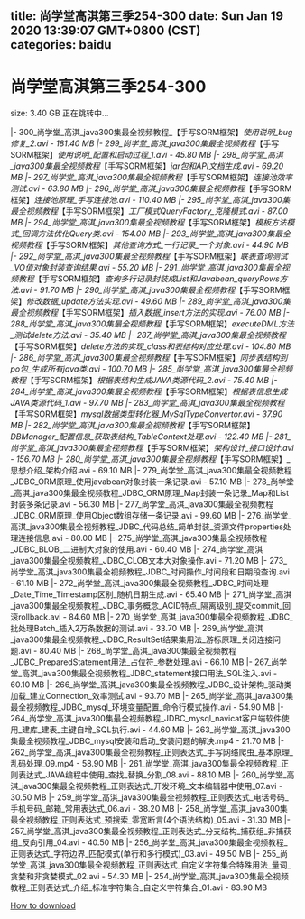 
title: 尚学堂高淇第三季254-300
date: Sun Jan 19 2020 13:39:07 GMT+0800 (CST)    
categories: baidu
---

# 尚学堂高淇第三季254-300
size: 3.40 GB
 正在跳转中...
 
|- 300_尚学堂_高淇_java300集最全视频教程_【手写SORM框架】_使用说明_bug修复_2.avi - 181.40 MB
|- 299_尚学堂_高淇_java300集最全视频教程_【手写SORM框架】_使用说明_配置和启动过程_1.avi - 45.80 MB
|- 298_尚学堂_高淇_java300集最全视频教程_【手写SORM框架】_jar包和API文档生成.avi - 69.20 MB
|- 297_尚学堂_高淇_java300集最全视频教程_【手写SORM框架】_连接池效率测试.avi - 63.80 MB
|- 296_尚学堂_高淇_java300集最全视频教程_【手写SORM框架】_连接池原理_手写连接池.avi - 110.40 MB
|- 295_尚学堂_高淇_java300集最全视频教程_【手写SORM框架】_工厂模式QueryFactory_克隆模式.avi - 87.00 MB
|- 294_尚学堂_高淇_java300集最全视频教程_【手写SORM框架】_模板方法模式_回调方法优化Query类.avi - 154.00 MB
|- 293_尚学堂_高淇_java300集最全视频教程_【手写SORM框架】_其他查询方式_一行记录_一个对象.avi - 44.90 MB
|- 292_尚学堂_高淇_java300集最全视频教程_【手写SORM框架】_联表查询测试_VO值对象封装查询结果.avi - 55.20 MB
|- 291_尚学堂_高淇_java300集最全视频教程_【手写SORM框架】_查询多行记录封装成List和Javabean_queryRows方法.avi - 91.70 MB
|- 290_尚学堂_高淇_java300集最全视频教程_【手写SORM框架】_修改数据_update方法实现.avi - 49.60 MB
|- 289_尚学堂_高淇_java300集最全视频教程_【手写SORM框架】_插入数据_insert方法的实现.avi - 76.00 MB
|- 288_尚学堂_高淇_java300集最全视频教程_【手写SORM框架】_executeDML方法_测试delete方法.avi - 35.40 MB
|- 287_尚学堂_高淇_java300集最全视频教程_【手写SORM框架】_delete方法的实现_class和表结构对应处理.avi - 104.80 MB
|- 286_尚学堂_高淇_java300集最全视频教程_【手写SORM框架】_同步表结构到po包_生成所有java类.avi - 100.70 MB
|- 285_尚学堂_高淇_java300集最全视频教程_【手写SORM框架】_根据表结构生成JAVA类源代码_2.avi - 75.40 MB
|- 284_尚学堂_高淇_java300集最全视频教程_【手写SORM框架】_根据表信息生成JAVA类源代码_1.avi - 97.70 MB
|- 283_尚学堂_高淇_java300集最全视频教程_【手写SORM框架】_mysql数据类型转化器_MySqlTypeConvertor.avi - 37.90 MB
|- 282_尚学堂_高淇_java300集最全视频教程_【手写SORM框架】_DBManager_配置信息_获取表结构_TableContext处理.avi - 122.40 MB
|- 281_尚学堂_高淇_java300集最全视频教程_【手写SORM框架】_架构设计_接口设计.avi - 156.70 MB
|- 280_尚学堂_高淇_java300集最全视频教程_【手写SORM框架】_思想介绍_架构介绍.avi - 69.10 MB
|- 279_尚学堂_高淇_java300集最全视频教程_JDBC_ORM原理_使用javabean对象封装一条记录.avi - 57.10 MB
|- 278_尚学堂_高淇_java300集最全视频教程_JDBC_ORM原理_Map封装一条记录_Map和List封装多条记录.avi - 56.30 MB
|- 277_尚学堂_高淇_java300集最全视频教程_JDBC_ORM原理_使用Object数组存储一条记录.avi - 99.60 MB
|- 276_尚学堂_高淇_java300集最全视频教程_JDBC_代码总结_简单封装_资源文件properties处理连接信息.avi - 80.00 MB
|- 275_尚学堂_高淇_java300集最全视频教程_JDBC_BLOB_二进制大对象的使用.avi - 60.40 MB
|- 274_尚学堂_高淇_java300集最全视频教程_JDBC_CLOB文本大对象操作.avi - 71.20 MB
|- 273_尚学堂_高淇_java300集最全视频教程_JDBC_时间操作_时间段和日期段查询.avi - 61.10 MB
|- 272_尚学堂_高淇_java300集最全视频教程_JDBC_时间处理_Date_Time_Timestamp区别_随机日期生成.avi - 65.40 MB
|- 271_尚学堂_高淇_java300集最全视频教程_JDBC_事务概念_ACID特点_隔离级别_提交commit_回滚rollback.avi - 84.60 MB
|- 270_尚学堂_高淇_java300集最全视频教程_JDBC_批处理Batch_插入2万条数据的测试.avi - 33.70 MB
|- 269_尚学堂_高淇_java300集最全视频教程_JDBC_ResultSet结果集用法_游标原理_关闭连接问题.avi - 80.40 MB
|- 268_尚学堂_高淇_java300集最全视频教程_JDBC_PreparedStatement用法_占位符_参数处理.avi - 66.10 MB
|- 267_尚学堂_高淇_java300集最全视频教程_JDBC_statement接口用法_SQL注入.avi - 60.10 MB
|- 266_尚学堂_高淇_java300集最全视频教程_JDBC_设计架构_驱动类加载_建立Connection_效率测试.avi - 93.70 MB
|- 265_尚学堂_高淇_java300集最全视频教程_JDBC_mysql_环境变量配置_命令行模式操作.avi - 54.90 MB
|- 264_尚学堂_高淇_java300集最全视频教程_JDBC_mysql_navicat客户端软件使用_建库_建表_主键自增_SQL执行.avi - 44.60 MB
|- 263_尚学堂_高淇_java300集最全视频教程_JDBC_mysql安装和启动_安装问题的解决.mp4 - 21.70 MB
|- 262_尚学堂_高淇_java300集最全视频教程_正则表达式_手写网络爬虫_基本原理_乱码处理_09.mp4 - 58.90 MB
|- 261_尚学堂_高淇_java300集最全视频教程_正则表达式_JAVA编程中使用_查找_替换_分割_08.avi - 88.10 MB
|- 260_尚学堂_高淇_java300集最全视频教程_正则表达式_开发环境_文本编辑器中使用_07.avi - 30.50 MB
|- 259_尚学堂_高淇_java300集最全视频教程_正则表达式_电话号码_手机号码_邮箱_常用表达式_06.avi - 38.20 MB
|- 258_尚学堂_高淇_java300集最全视频教程_正则表达式_预搜索_零宽断言(4个语法结构)_05.avi - 31.30 MB
|- 257_尚学堂_高淇_java300集最全视频教程_正则表达式_分支结构_捕获组_非捕获组_反向引用_04.avi - 40.50 MB
|- 256_尚学堂_高淇_java300集最全视频教程_正则表达式_字符边界_匹配模式(单行和多行模式)_03.avi - 49.50 MB
|- 255_尚学堂_高淇_java300集最全视频教程_正则表达式_自定义字符集合特殊用法_量词_贪婪和非贪婪模式_02.avi - 54.30 MB
|- 254_尚学堂_高淇_java300集最全视频教程_正则表达式_介绍_标准字符集合_自定义字符集合_01.avi - 83.90 MB

[How to download](https://bpcam.bemobtrk.com/go/2ceec3aa-1ca2-46d6-b9ff-aaa5c184517c?jno=3828)